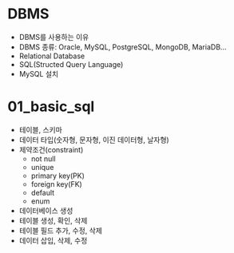 # DBMS
- DBMS를 사용하는 이유
- DBMS 종류: Oracle, MySQL, PostgreSQL, MongoDB, MariaDB...
- Relational Database
- SQL(Structed Query Language)
- MySQL 설치

# 01_basic_sql
- 테이블, 스키마
- 데이터 타입(숫자형, 문자형, 이진 데이터형, 날자형)
- 제약조건(constraint)
    - not null
    - unique
    - primary key(PK)
    - foreign key(FK)
    - default
    - enum
- 데이터베이스 생성
- 테이블 생성, 확인, 삭제
- 테이블 필드 추가, 수정, 삭제
- 데이터 삽입, 삭제, 수정